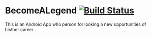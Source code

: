 # BecomeALegend [![Build Status](https://travis-ci.org/mrtblt/BecomeALegend.svg?branch=master)](https://travis-ci.org/mrtblt/BecomeALegend)

This is an Android App who person for looking a new opportunities of his\her career .
